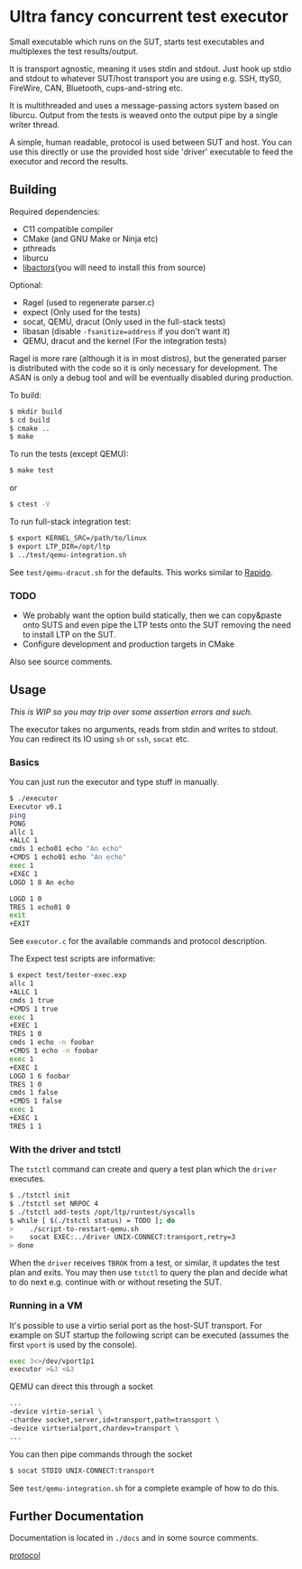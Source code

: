 # Ultra fancy concurrent test executor

Small executable which runs on the SUT, starts test executables and
multiplexes the test results/output.

It is transport agnostic, meaning it uses stdin and stdout. Just hook up stdio
and stdout to whatever SUT/host transport you are using e.g. SSH, ttyS0,
FireWire, CAN, Bluetooth, cups-and-string etc.

It is multithreaded and uses a message-passing actors system based on
liburcu. Output from the tests is weaved onto the output pipe by a single
writer thread.

A simple, human readable, protocol is used between SUT and host. You
can use this directly or use the provided host side 'driver'
executable to feed the executor and record the results.

## Building

Required dependencies:
- C11 compatible compiler
- CMake (and GNU Make or Ninja etc)
- pthreads
- liburcu
- [libactors](https://gitlab.com/Palethorpe/libactors)(you will need to
  install this from source)

Optional:
- Ragel (used to regenerate parser.c)
- expect (Only used for the tests)
- socat, QEMU, dracut (Only used in the full-stack tests)
- libasan (disable `-fsanitize=address` if you don't want it)
- QEMU, dracut and the kernel (For the integration tests)

Ragel is more rare (although it is in most distros), but the generated parser
is distributed with the code so it is only necessary for development. The ASAN
is only a debug tool and will be eventually disabled during production.

To build:

```sh
$ mkdir build
$ cd build
$ cmake ..
$ make
```

To run the tests (except QEMU):

```sh
$ make test
```

or

```sh
$ ctest -V
```

To run full-stack integration test:

```sh
$ export KERNEL_SRC=/path/to/linux
$ export LTP_DIR=/opt/ltp
$ ../test/qemu-integration.sh
```

See `test/qemu-dracut.sh` for the defaults. This works similar to
[Rapido](https://github.com/rapido-linux/rapido).

### TODO

- We probably want the option build statically, then we can copy&paste onto
  SUTS and even pipe the LTP tests onto the SUT removing the need to install
  LTP on the SUT.
- Configure development and production targets in CMake

Also see source comments.

## Usage

*This is WIP so you may trip over some assertion errors and such.*

The executor takes no arguments, reads from stdin and writes to stdout. You
can redirect its IO using `sh` or `ssh`, `socat` etc.

### Basics

You can just run the executor and type stuff in manually.

```sh
$ ./executor
Executor v0.1
ping
PONG
allc 1
+ALLC 1
cmds 1 echo01 echo "An echo"
+CMDS 1 echo01 echo "An echo"
exec 1
+EXEC 1
LOGD 1 8 An echo

LOGD 1 0 
TRES 1 echo01 0
exit
+EXIT
```

See `executor.c` for the available commands and protocol description.

The Expect test scripts are informative:

```sh
$ expect test/tester-exec.exp
allc 1
+ALLC 1
cmds 1 true
+CMDS 1 true
exec 1
+EXEC 1
TRES 1 0
cmds 1 echo -n foobar
+CMDS 1 echo -n foobar
exec 1
+EXEC 1
LOGD 1 6 foobar
TRES 1 0
cmds 1 false
+CMDS 1 false
exec 1
+EXEC 1
TRES 1 1
```

### With the driver and tstctl

The `tstctl` command can create and query a test plan which the
`driver` executes.

```sh
$ ./tstctl init
$ ./tstctl set NRPOC 4
$ ./tstctl add-tests /opt/ltp/runtest/syscalls
$ while [ $(./tstctl status) = TODO ]; do
>    ./script-to-restart-qemu.sh
>    socat EXEC:../driver UNIX-CONNECT:transport,retry=3
> done
```

When the `driver` receives `TBROK` from a test, or similar, it updates
the test plan and exits. You may then use `tstctl` to query the plan
and decide what to do next e.g. continue with or without reseting the
SUT.

### Running in a VM

It's possible to use a virtio serial port as the host-SUT transport. For
example on SUT startup the following script can be executed (assumes the first
`vport` is used by the console).

```sh
exec 3<>/dev/vport1p1
executor >&3 <&3
```

QEMU can direct this through a socket

```sh
...
-device virtio-serial \
-chardev socket,server,id=transport,path=transport \
-device virtserialport,chardev=transport \
...
```

You can then pipe commands through the socket

```sh
$ socat STDIO UNIX-CONNECT:transport
```

See `test/qemu-integration.sh` for a complete example of how to do this.

## Further Documentation

Documentation is located in `./docs` and in some source comments.

[protocol](doc/protocol.md)
